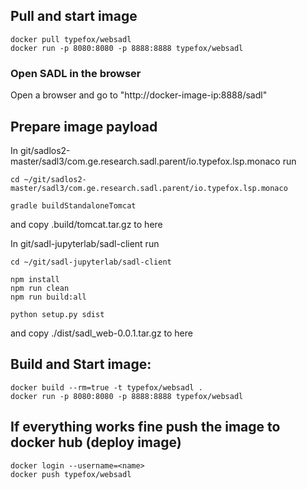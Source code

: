 ## Pull and start image

```
docker pull typefox/websadl
docker run -p 8080:8080 -p 8888:8888 typefox/websadl

```
### Open SADL in the browser

Open a browser and go to "http://docker-image-ip:8888/sadl"


## Prepare image payload

In git/sadlos2-master/sadl3/com.ge.research.sadl.parent/io.typefox.lsp.monaco
run

```
cd ~/git/sadlos2-master/sadl3/com.ge.research.sadl.parent/io.typefox.lsp.monaco

gradle buildStandaloneTomcat

```

and copy .build/tomcat.tar.gz to here


In git/sadl-jupyterlab/sadl-client
run

```
cd ~/git/sadl-jupyterlab/sadl-client

npm install
npm run clean
npm run build:all

python setup.py sdist

```
and copy ./dist/sadl_web-0.0.1.tar.gz to here



## Build and Start image:

```
docker build --rm=true -t typefox/websadl .
docker run -p 8080:8080 -p 8888:8888 typefox/websadl
```


## If everything works fine push the image to docker hub (deploy image)

```
docker login --username=<name> 
docker push typefox/websadl
```


